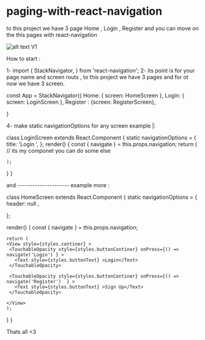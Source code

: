 # paging-with-react-navigation
to this project we have 3 page Home , Login , Register and you can move on the this pages with react-navigation

![alt text](https://image.ibb.co/nByZa6/Screenshot_1511172258.png) V1





How to start :

1- import {  StackNavigator, } from 'react-navigation';
2- its point is for your page name and screen routs , to this project we have 3 pages and for ot now we have 3 screen.

const App = StackNavigator({
  Home: { screen: HomeScreen },
  Login: { screen: LoginScreen },
  Register : {screen: RegisterScreen},
  

}


4- make static navigationOptions  for any screen example |: 

class LoginScreen extends React.Component {
  static navigationOptions = {
    title: 'Login  ',
  };
  render() {
    const { navigate } = this.props.navigation;
    return (
     <Login /> // its my componet you can do some else
     
    );
  }
}



and --------------------- example more :



 class HomeScreen extends React.Component {
  static  navigationOptions = { 
    header: null ,
 
  };
 
  render() {
    const { navigate } = this.props.navigation;

   
    return (
    <View style={styles.continer} >
     <TouchableOpacity style={styles.buttonContiner} onPress={() => navigate('Login') } >
       <Text style={styles.buttonText} >Login</Text>
     </TouchableOpacity>

     <TouchableOpacity style={styles.buttonContiner} onPress={() => navigate('Register')  } >
       <Text style={styles.buttonText} >Sign Up</Text>
     </TouchableOpacity>
 
    </View>
    );
  }
}








Thats all <3
